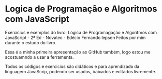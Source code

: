 # Logica de Programação e Algoritmos com JavaScript
Exercícios e exemplos do livro: Lógica de Programagação e Algoritmos com JavaScript - 2ª Ed - Novatec - Edécio Fernando lepsen
Feitos por mim durante o estudo do livro.

Essa é a minha primeira apresentação ao GitHub também, logo estou me acostuamndo a usar a ferramenta. 

Todos os códigos e exercícios são didáticos e para aprendizado da linguagem JavaScrip, podendo ser usados, baixados e editados livremente. 
